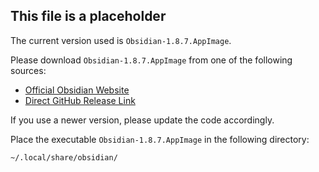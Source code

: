 ## This file is a placeholder
The current version used is `Obsidian-1.8.7.AppImage`.

Please download `Obsidian-1.8.7.AppImage` from one of the following sources:
 - [Official Obsidian Website](https://obsidian.md)
 - [Direct GitHub Release Link](https://github.com/obsidianmd/obsidian-releases/releases/download/v1.8.7/Obsidian-1.8.7.AppImage)

If you use a newer version, please update the code accordingly.

Place the executable `Obsidian-1.8.7.AppImage` in the following directory: 
```bash
~/.local/share/obsidian/
```

